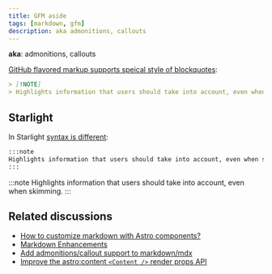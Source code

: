 ```yaml
---
title: GFM aside
tags: [markdown, gfm]
description: aka admonitions, callouts
---
```


**aka**: admonitions, callouts

[GitHub flavored markup supports speical style of blockquotes](https://github.com/orgs/community/discussions/16925):

```md
> [!NOTE]  
> Highlights information that users should take into account, even when skimming.
```

## Starlight

In Starlight [syntax is different](https://starlight.astro.build/guides/authoring-content/#asides):

```md
:::note
Highlights information that users should take into account, even when skimming.
:::
```

:::note
Highlights information that users should take into account, even when skimming.
:::

## Related discussions

- [How to customize markdown with Astro components?](https://github.com/withastro/roadmap/discussions/423)
- [Markdown Enhancements](https://github.com/withastro/roadmap/discussions/424)
- [Add admonitions/callout support to markdown/mdx](https://github.com/withastro/roadmap/discussions/860)
- [Improve the astro:content `<Content />` render props API](https://github.com/withastro/roadmap/discussions/769)
